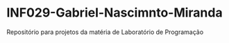 # INF029-Gabriel-Nascimnto-Miranda
Repositório para projetos da matéria de Laboratório de Programação 
